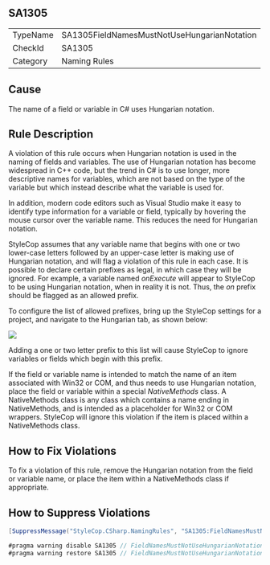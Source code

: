﻿## SA1305

<table>
<tr>
  <td>TypeName</td>
  <td>SA1305FieldNamesMustNotUseHungarianNotation</td>
</tr>
<tr>
  <td>CheckId</td>
  <td>SA1305</td>
</tr>
<tr>
  <td>Category</td>
  <td>Naming Rules</td>
</tr>
</table>

## Cause

The name of a field or variable in C# uses Hungarian notation.

## Rule Description

A violation of this rule occurs when Hungarian notation is used in the naming of fields and variables. The use of Hungarian notation has become widespread in C++ code, but the trend in C# is to use longer, more descriptive names for variables, which are not based on the type of the variable but which instead describe what the variable is used for.

In addition, modern code editors such as Visual Studio make it easy to identify type information for a variable or field, typically by hovering the mouse cursor over the variable name. This reduces the need for Hungarian notation.

StyleCop assumes that any variable name that begins with one or two lower-case letters followed by an upper-case letter is making use of Hungarian notation, and will flag a violation of this rule in each case. It is possible to declare certain prefixes as legal, in which case they will be ignored. For example, a variable named *onExecute* will appear to StyleCop to be using Hungarian notation, when in reality it is not. Thus, the *on* prefix should be flagged as an allowed prefix.

To configure the list of allowed prefixes, bring up the StyleCop settings for a project, and navigate to the Hungarian tab, as shown below:

![](Images/HungarianSettings.JPG)

Adding a one or two letter prefix to this list will cause StyleCop to ignore variables or fields which begin with this prefix.

If the field or variable name is intended to match the name of an item associated with Win32 or COM, and thus needs to use Hungarian notation, place the field or variable within a special *NativeMethods* class. A NativeMethods class is any class which contains a name ending in NativeMethods, and is intended as a placeholder for Win32 or COM wrappers. StyleCop will ignore this violation if the item is placed within a NativeMethods class.

## How to Fix Violations

To fix a violation of this rule, remove the Hungarian notation from the field or variable name, or place the item within a NativeMethods class if appropriate.

## How to Suppress Violations

```csharp
[SuppressMessage("StyleCop.CSharp.NamingRules", "SA1305:FieldNamesMustNotUseHungarianNotation", Justification = "Reviewed.")]
```

```csharp
#pragma warning disable SA1305 // FieldNamesMustNotUseHungarianNotation
#pragma warning restore SA1305 // FieldNamesMustNotUseHungarianNotation
```
